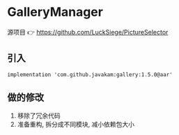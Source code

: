 # GalleryManager

源项目 👉 https://github.com/LuckSiege/PictureSelector

## 引入
```
implementation 'com.github.javakam:gallery:1.5.0@aar'
```

## 做的修改
1. 移除了冗余代码
2. 准备重构, 拆分成不同模块, 减小依赖包大小
